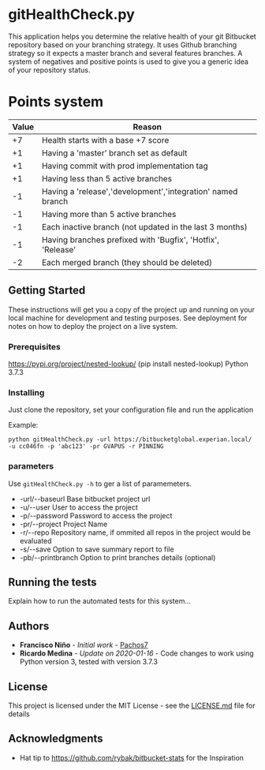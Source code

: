 # gitHealthCheck.py

This application helps you determine the relative health of your git Bitbucket repository based on your branching strategy. 
It uses Github branching strategy so it expects a master branch and several features branches.
A system of negatives and positive points is used to give you a generic idea of your repository status.

# Points system
Value | Reason
----- | -------------
+7 | Health starts with a base +7 score
+1 | Having a 'master' branch set as default
+1 | Having commit with prod implementation tag
+1 | Having less than 5 active branches
-1 | Having a 'release','development','integration' named branch
-1 | Having more than 5 active branches
-1 | Each inactive branch (not updated in the last 3 months)
-1 | Having branches prefixed with 'Bugfix', 'Hotfix', 'Release'
-2 | Each merged branch (they should be deleted)

## Getting Started

These instructions will get you a copy of the project up and running on your local machine for development and testing purposes. See deployment for notes on how to deploy the project on a live system.

### Prerequisites
https://pypi.org/project/nested-lookup/  (pip install nested-lookup)
Python 3.7.3

### Installing

Just clone the repository, set your configuration file and run the application

Example:

```
python gitHealthCheck.py -url https://bitbucketglobal.experian.local/ -u cc046fn -p 'abc123' -pr GVAPUS -r PINNING
```

### parameters

Use ```gitHealthCheck.py -h``` to ger a list of paramemeters.
* -url/--baseurl     Base bitbucket project url
* -u/--user          User to access the project
* -p/--password      Password to access the project
* -pr/--project      Project Name
* -r/--repo          Repository name, if ommited all repos in the project would be evaluated
* -s/--save          Option to save summary report to file
* -pb/--printbranch  Option to print branches details (optional)

## Running the tests

Explain how to run the automated tests for this system...



## Authors

* **Francisco Niño** - *Initial work* - [Pachos7](https://github.com/Pachos7)
* **Ricardo Medina** - *Update on 2020-01-16* - Code changes to work using Python version 3, tested with version 3.7.3


## License

This project is licensed under the MIT License - see the [LICENSE.md](LICENSE.md) file for details

## Acknowledgments

* Hat tip to https://github.com/rybak/bitbucket-stats for the  Inspiration

